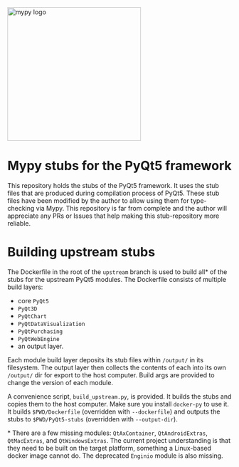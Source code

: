 <img src="http://mypy-lang.org/static/mypy_light.svg" alt="mypy logo" width="300px"/>

# Mypy stubs for the PyQt5 framework

This repository holds the stubs of the PyQt5 framework. It uses the stub files that are
produced during compilation process of PyQt5. These stub files have been modified by the author
to allow using them for type-checking via Mypy. This repository is far from complete and the author will
appreciate any PRs or Issues that help making this stub-repository more reliable.


# Building upstream stubs
The Dockerfile in the root of the `upstream` branch is used to build all* of the
stubs for the upstream PyQt5 modules. The Dockerfile consists of multiple build
layers:
* core `PyQt5`
* `PyQt3D`
* `PyQtChart`
* `PyQtDataVisualization`
* `PyQtPurchasing`
* `PyQtWebEngine`
* an output layer. 

Each module build layer deposits its stub files within `/output/` in its
filesystem. The output layer then collects the contents of each into its own 
`/output/` dir for export to the host computer. Build args are provided to 
change the version of each module.

A convenience script, `build_upstream.py`, is provided. It builds the stubs and 
copies them to the host computer. Make sure you install `docker-py` to use it.
It builds `$PWD/Dockerfile` (overridden with `--dockerfile`) and outputs the
stubs to `$PWD/PyQt5-stubs` (overridden with `--output-dir`). 

\* There are a few missing modules: `QtAxContainer`, `QtAndroidExtras`, 
`QtMacExtras`, and `QtWindowsExtras`. The current project understanding is that
they need to be built on the target platform, something a Linux-based docker
image cannot do. The deprecated `Enginio` module is also missing.  